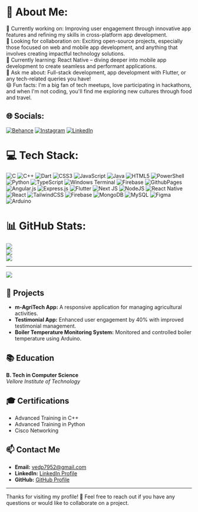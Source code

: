 # 💫 About Me:
🔭 Currently working on: Improving user engagement through innovative app features and refining my skills in cross-platform app development.<br>🤝 Looking for collaboration on: Exciting open-source projects, especially those focused on web and mobile app development, and anything that involves creating impactful technology solutions.<br>🌱 Currently learning: React Native – diving deeper into mobile app development to create seamless and performant applications.<br>💬 Ask me about: Full-stack development, app development with Flutter, or any tech-related queries you have!<br>😄 Fun facts: I'm a big fan of tech meetups, love participating in hackathons, and when I'm not coding, you'll find me exploring new cultures through food and travel.


## 🌐 Socials:
[![Behance](https://img.shields.io/badge/Behance-1769ff?logo=behance&logoColor=white)](https://behance.net/VedP483) [![Instagram](https://img.shields.io/badge/Instagram-%23E4405F.svg?logo=Instagram&logoColor=white)](https://instagram.com/_v_ed483) [![LinkedIn](https://img.shields.io/badge/LinkedIn-%230077B5.svg?logo=linkedin&logoColor=white)](https://linkedin.com/in/ved-prakash-37b438219) 

# 💻 Tech Stack:
![C](https://img.shields.io/badge/c-%2300599C.svg?style=for-the-badge&logo=c&logoColor=white)   ![C++](https://img.shields.io/badge/c++-%2300599C.svg?style=for-the-badge&logo=c%2B%2B&logoColor=white)   ![Dart](https://img.shields.io/badge/dart-%230175C2.svg?style=for-the-badge&logo=dart&logoColor=white)   ![CSS3](https://img.shields.io/badge/css3-%231572B6.svg?style=for-the-badge&logo=css3&logoColor=white)   ![JavaScript](https://img.shields.io/badge/javascript-%23323330.svg?style=for-the-badge&logo=javascript&logoColor=%23F7DF1E)   ![Java](https://img.shields.io/badge/java-%23ED8B00.svg?style=for-the-badge&logo=openjdk&logoColor=white)   ![HTML5](https://img.shields.io/badge/html5-%23E34F26.svg?style=for-the-badge&logo=html5&logoColor=white)   ![PowerShell](https://img.shields.io/badge/PowerShell-%235391FE.svg?style=for-the-badge&logo=powershell&logoColor=white)   ![Python](https://img.shields.io/badge/python-3670A0?style=for-the-badge&logo=python&logoColor=ffdd54)   ![TypeScript](https://img.shields.io/badge/typescript-%23007ACC.svg?style=for-the-badge&logo=typescript&logoColor=white)   ![Windows Terminal](https://img.shields.io/badge/Windows%20Terminal-%234D4D4D.svg?style=for-the-badge&logo=windows-terminal&logoColor=white)   ![Firebase](https://img.shields.io/badge/firebase-%23039BE5.svg?style=for-the-badge&logo=firebase)   ![GithubPages](https://img.shields.io/badge/github%20pages-121013?style=for-the-badge&logo=github&logoColor=white)   ![Angular.js](https://img.shields.io/badge/angular.js-%23E23237.svg?style=for-the-badge&logo=angularjs&logoColor=white)   ![Express.js](https://img.shields.io/badge/express.js-%23404d59.svg?style=for-the-badge&logo=express&logoColor=%2361DAFB)   ![Flutter](https://img.shields.io/badge/Flutter-%2302569B.svg?style=for-the-badge&logo=Flutter&logoColor=white)   ![Next JS](https://img.shields.io/badge/Next-black?style=for-the-badge&logo=next.js&logoColor=white)   ![NodeJS](https://img.shields.io/badge/node.js-6DA55F?style=for-the-badge&logo=node.js&logoColor=white)   ![React Native](https://img.shields.io/badge/react_native-%2320232a.svg?style=for-the-badge&logo=react&logoColor=%2361DAFB)   ![React](https://img.shields.io/badge/react-%2320232a.svg?style=for-the-badge&logo=react&logoColor=%2361DAFB)   ![TailwindCSS](https://img.shields.io/badge/tailwindcss-%2338B2AC.svg?style=for-the-badge&logo=tailwind-css&logoColor=white)   ![Firebase](https://img.shields.io/badge/firebase-a08021?style=for-the-badge&logo=firebase&logoColor=ffcd34)   ![MongoDB](https://img.shields.io/badge/MongoDB-%234ea94b.svg?style=for-the-badge&logo=mongodb&logoColor=white) ![MySQL](https://img.shields.io/badge/mysql-4479A1.svg?style=for-the-badge&logo=mysql&logoColor=white)   ![Figma](https://img.shields.io/badge/figma-%23F24E1E.svg?style=for-the-badge&logo=figma&logoColor=white)   ![Arduino](https://img.shields.io/badge/-Arduino-00979D?style=for-the-badge&logo=Arduino&logoColor=white)
# 📊 GitHub Stats:
![](https://github-readme-stats.vercel.app/api?username=VedPrakash483&theme=dark&hide_border=false&include_all_commits=false&count_private=false)<br/>
![](https://github-readme-streak-stats.herokuapp.com/?user=VedPrakash483&theme=dark&hide_border=false)<br/>
![](https://github-readme-stats.vercel.app/api/top-langs/?username=VedPrakash483&theme=dark&hide_border=false&include_all_commits=false&count_private=false&layout=compact)

---
[![](https://visitcount.itsvg.in/api?id=VedPrakash483&icon=10&color=0)](https://visitcount.itsvg.in)

## 🚀 Projects

- **m-AgriTech App:** A responsive application for managing agricultural activities.
- **Testimonial App:** Enhanced user engagement by 40% with improved testimonial management.
- **Boiler Temperature Monitoring System:** Monitored and controlled boiler temperature using Arduino.

## 📚 Education

**B. Tech in Computer Science**  
_Vellore Institute of Technology_  

## 🎓 Certifications

- Advanced Training in C++
- Advanced Training in Python
- Cisco Networking

## 📫 Contact Me

- **Email:** [vedp7952@gmail.com](mailto:vedp7952@gmail.com)
- **LinkedIn:** [LinkedIn Profile](https://www.linkedin.com/in/ved-prakashh-37b438219/)
- **GitHub:** [GitHub Profile](https://github.com/VedPrakash483)


---

Thanks for visiting my profile! 🚀 Feel free to reach out if you have any questions or would like to collaborate on a project.

